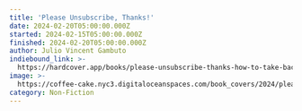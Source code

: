 ```yaml
---
title: 'Please Unsubscribe, Thanks!'
date: 2024-02-20T05:00:00.000Z
started: 2024-02-15T05:00:00.000Z
finished: 2024-02-20T05:00:00.000Z
author: Julio Vincent Gambuto
indiebound_link: >-
  https://hardcover.app/books/please-unsubscribe-thanks-how-to-take-back-our-time-attention-and-purpose-in-a-world-designed-to-bury-us-in-bullshit
image: >-
  https://coffee-cake.nyc3.digitaloceanspaces.com/book_covers/2024/please-unsubscribe.jpg
category: Non-Fiction
---
```



